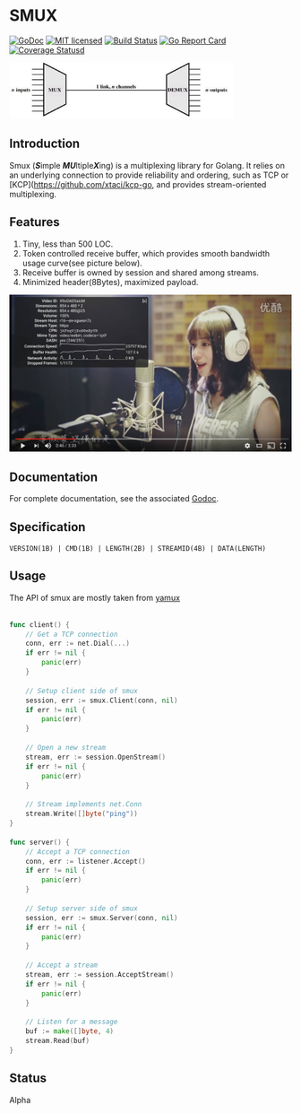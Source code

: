 # SMUX
[![GoDoc][1]][2] [![MIT licensed][3]][4] [![Build Status][5]][6] [![Go Report Card][7]][8] [![Coverage Statusd][9]][10]

<img src="mux.jpg" alt="smux" height="100px" /> 

[1]: https://godoc.org/github.com/xtaci/smux?status.svg
[2]: https://godoc.org/github.com/xtaci/smux
[3]: https://img.shields.io/badge/license-MIT-blue.svg
[4]: LICENSE
[5]: https://travis-ci.org/xtaci/smux.svg?branch=master
[6]: https://travis-ci.org/xtaci/smux
[7]: https://goreportcard.com/badge/github.com/xtaci/smux
[8]: https://goreportcard.com/report/github.com/xtaci/smux
[9]: https://codecov.io/gh/xtaci/smux/branch/master/graph/badge.svg
[10]: https://codecov.io/gh/xtaci/smux

## Introduction

Smux (***S***imple ***MU***ltiple***X***ing) is a multiplexing library for Golang. It relies on an underlying connection to provide reliability and ordering, such as TCP or [KCP](https://github.com/xtaci/kcp-go, and provides stream-oriented multiplexing.

## Features

1. Tiny, less than 500 LOC.
2. Token controlled receive buffer, which provides smooth bandwidth usage curve(see picture below).
3. Receive buffer is owned by session and shared among streams.
4. Minimized header(8Bytes), maximized payload. 

![smooth bandwidth curve](curve.jpg)

## Documentation

For complete documentation, see the associated [Godoc](https://godoc.org/github.com/xtaci/smux).

## Specification

```
VERSION(1B) | CMD(1B) | LENGTH(2B) | STREAMID(4B) | DATA(LENGTH)  
```

## Usage

The API of smux are mostly taken from [yamux](https://github.com/hashicorp/yamux)

```go

func client() {
    // Get a TCP connection
    conn, err := net.Dial(...)
    if err != nil {
        panic(err)
    }

    // Setup client side of smux
    session, err := smux.Client(conn, nil)
    if err != nil {
        panic(err)
    }

    // Open a new stream
    stream, err := session.OpenStream()
    if err != nil {
        panic(err)
    }

    // Stream implements net.Conn
    stream.Write([]byte("ping"))
}

func server() {
    // Accept a TCP connection
    conn, err := listener.Accept()
    if err != nil {
        panic(err)
    }

    // Setup server side of smux
    session, err := smux.Server(conn, nil)
    if err != nil {
        panic(err)
    }

    // Accept a stream
    stream, err := session.AcceptStream()
    if err != nil {
        panic(err)
    }

    // Listen for a message
    buf := make([]byte, 4)
    stream.Read(buf)
}

```

## Status

Alpha
